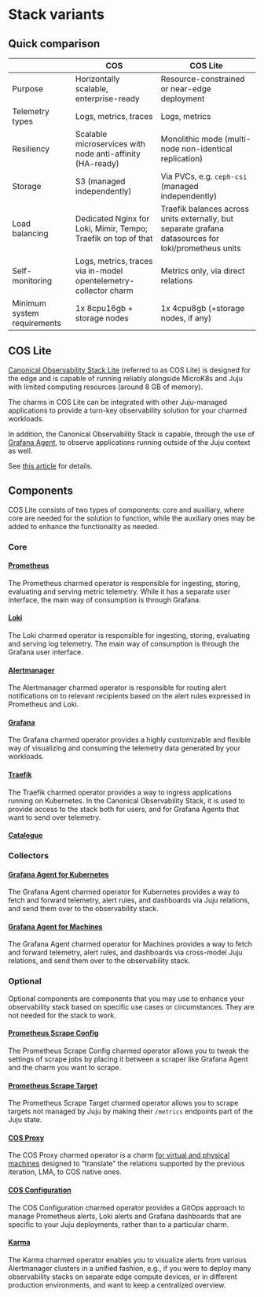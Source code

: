 # Stack variants

## Quick comparison

|                             | COS                                                              | COS Lite                                                                                             |
|-----------------------------|------------------------------------------------------------------|------------------------------------------------------------------------------------------------------|
| Purpose                     | Horizontally scalable, enterprise-ready                          | Resource-constrained or near-edge deployment                                                         |
| Telemetry types             | Logs, metrics, traces                                            | Logs, metrics                                                                                        |
| Resiliency                  | Scalable microservices with node anti-affinity (HA-ready)        | Monolithic mode (multi-node non-identical replication)                                               |
| Storage                     | S3 (managed independently)                                       | Via PVCs, e.g. `ceph-csi` (managed independently)                                                    |
| Load balancing              | Dedicated Nginx for Loki, Mimir, Tempo; Traefik on top of that   | Traefik balances across units externally, but separate grafana datasources for loki/prometheus units |
| Self-monitoring             | Logs, metrics, traces via in-model opentelemetry-collector charm | Metrics only, via direct relations                                                                   |
| Minimum system requirements | 1x 8cpu16gb + storage nodes                                      | 1x 4cpu8gb (+storage nodes, if any)                                                                  |


## COS Lite

[Canonical Observability Stack Lite](https://charmhub.io/cos-lite)
(referred to as COS Lite) is designed for the edge and is capable of 
running reliably alongside MicroK8s and Juju with limited computing 
resources (around 8 GB of memory).

The charms in COS Lite can be integrated with other Juju-managed applications 
to provide a turn-key observability solution for your charmed workloads. 

In addition, the Canonical Observability Stack is capable, through the use of
[Grafana Agent](https://charmhub.io/grafana-agent-k8s), to observe applications
running outside of the Juju context as well.

See [this article](https://charmhub.io/topics/canonical-observability-stack/how-to/integrate-cos-lite-with-uncharmed-applications)
for details.

## Components


COS Lite consists of two types of components: core and auxiliary, where core
are needed for the solution to function, while the auxiliary ones may be added
to enhance the functionality as needed.

### Core

#### [Prometheus](https://charmhub.io/prometheus-k8s)

The Prometheus charmed operator is responsible for ingesting, storing, evaluating
and serving metric telemetry. While it has a separate user interface, the main way 
of consumption is through Grafana.

#### [Loki](https://charmhub.io/loki-k8s)

The Loki charmed operator is responsible for ingesting, storing, evaluating and
serving log telemetry. The main way of consumption is through the Grafana user
interface.

#### [Alertmanager](https://charmhub.io/alertmanager-k8s)

The Alertmanager charmed operator is responsible for routing alert notifications
on to relevant recipients based on the alert rules expressed in Prometheus and Loki.

#### [Grafana](https://charmhub.io/grafana-k8s)

The Grafana charmed operator provides a highly customizable and flexible way
of visualizing and consuming the telemetry data generated by your workloads.

#### [Traefik](https://charmhub.io/traefik-k8s)

The Traefik charmed operator provides a way to ingress applications running
on Kubernetes. In the Canonical Observability Stack, it is used to provide
access to the stack both for users, and for Grafana Agents that want to send
over telemetry.


#### [Catalogue](https://charmhub.io/catalogue-k8s)

### Collectors

#### [Grafana Agent for Kubernetes](https://charmhub.io/grafana-agent-k8s)

The Grafana Agent charmed operator for Kubernetes provides a way to fetch and 
forward telemetry, alert rules, and dashboards via Juju relations, and send 
them over to the observability stack.


#### [Grafana Agent for Machines](https://charmhub.io/grafana-agent)

The Grafana Agent charmed operator for Machines provides a way to fetch and 
forward telemetry, alert rules, and dashboards via cross-model Juju relations,
and send them over to the observability stack.

### Optional

Optional components are components that you may use to enhance your observability stack
based on specific use cases or circumstances. They are not needed for the stack to work.

#### [Prometheus Scrape Config](https://charmhub.io/prometheus-scrape-config-k8s)

The Prometheus Scrape Config charmed operator allows you to 
tweak the settings of scrape jobs by placing it between a scraper like
Grafana Agent and the charm you want to scrape.

#### [Prometheus Scrape Target](https://charmhub.io/prometheus-scrape-target-k8s)

The Prometheus Scrape Target charmed operator allows you to scrape targets not managed by Juju
by making their ``/metrics`` endpoints part of the Juju state.

#### [COS Proxy](https://charmhub.io/cos-proxy)

The COS Proxy charmed operator is a charm [for virtual and physical machines](https://documentation.ubuntu.com/juju/3.6/howto/manage-charms/index.html#build-a-charm)
designed to “translate” the relations supported by the previous iteration, LMA, to COS native ones.

#### [COS Configuration](https://charmhub.io/cos-configuration-k8s)

The COS Configuration charmed operator provides a GitOps approach to manage Prometheus alerts, 
Loki alerts and Grafana dashboards that are specific to your Juju deployments, rather than 
to a particular charm.

#### [Karma](https://charmhub.io/karma-k8s)

The Karma charmed operator enables you to visualize alerts from various Alertmanager clusters
in a unified fashion, e.g., if you were to deploy many observability stacks  on separate edge 
compute devices, or in different production environments, and want to keep a centralized 
overview.
